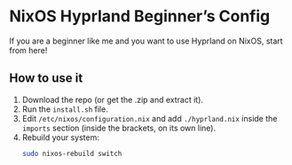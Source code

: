 # NixOS Hyprland Beginner’s Config
If you are a beginner like me and you want to use Hyprland on NixOS, start from here!

## How to use it
1. Download the repo (or get the .zip and extract it).
2. Run the `install.sh` file.
3. Edit `/etc/nixos/configuration.nix` and add `./hyprland.nix` inside the `imports` section (inside the brackets, on its own line).
4. Rebuild your system:
   ```bash
   sudo nixos-rebuild switch
